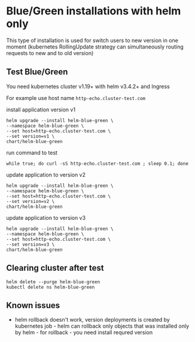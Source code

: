 # Blue/Green installations with helm only
This type of installation is used for switch users to new version in one moment (kubernetes RollingUpdate strategy can simultaneously routing requests to new and to old version)

## Test Blue/Green
You need kubernetes cluster v1.19+ with helm v3.4.2+ and Ingress

For example use host name `http-echo.cluster-test.com`

install application version v1
```
helm upgrade --install helm-blue-green \
--namespace helm-blue-green \
--set host=http-echo.cluster-test.com \
--set version=v1 \
chart/helm-blue-green
```
run command to test
```
while true; do curl -sS http-echo.cluster-test.com ; sleep 0.1; done
```
update application to version v2
```
helm upgrade --install helm-blue-green \
--namespace helm-blue-green \
--set host=http-echo.cluster-test.com \
--set version=v2 \
chart/helm-blue-green
```
update application to version v3
```
helm upgrade --install helm-blue-green \
--namespace helm-blue-green \
--set host=http-echo.cluster-test.com \
--set version=v3 \
chart/helm-blue-green
```

## Clearing cluster after test
```
helm delete --purge helm-blue-green
kubectl delete ns helm-blue-green
```

## Known issues
* helm rollback doesn't work, version deployments is created by kubernetes job - helm can rollback only objects that was installed only by helm - for rollback - you need install requred version
